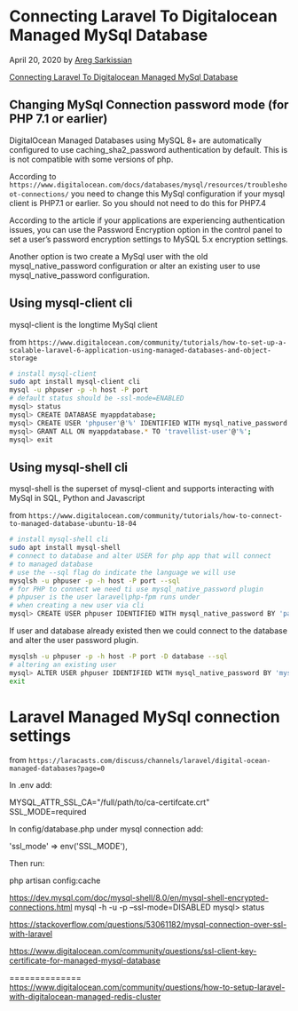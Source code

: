 # Connecting Laravel To Digitalocean Managed MySql Database

April 20, 2020 by [Areg Sarkissian](https://aregsar.com/about)

[Connecting Laravel To Digitalocean Managed MySql Database](https://aregsar.com/blog/2020/connecting-laravel-to-digitalocean-managed-mysql-database)

## Changing MySql Connection password mode (for PHP 7.1 or earlier)

DigitalOcean Managed Databases using MySQL 8+ are automatically configured to use caching_sha2_password authentication by default. This is is not compatible with some versions of php. 

According to `https://www.digitalocean.com/docs/databases/mysql/resources/troubleshoot-connections/` you need to change this MySql configuration
 if your mysql client is PHP7.1 or earlier. So you should not need to do this for PHP7.4

According to the article if your applications are experiencing authentication issues, you can use the Password Encryption option in the control panel to set a user’s password encryption settings to MySQL 5.x encryption settings.

Another option is two create a MySql user with the old mysql_native_password configuration or alter an existing user to use mysql_native_password configuration.

## Using mysql-client cli

mysql-client is the longtime MySql client

from `https://www.digitalocean.com/community/tutorials/how-to-set-up-a-scalable-laravel-6-application-using-managed-databases-and-object-storage`

```bash
# install mysql-client
sudo apt install mysql-client cli
mysql -u phpuser -p -h host -P port
# default status should be -ssl-mode=ENABLED
mysql> status
mysql> CREATE DATABASE myappdatabase;
mysql> CREATE USER 'phpuser'@'%' IDENTIFIED WITH mysql_native_password BY 'mysqlpassword';
mysql> GRANT ALL ON myappdatabase.* TO 'travellist-user'@'%';
mysql> exit
```

## Using mysql-shell cli

mysql-shell is the superset of mysql-client and supports interacting with MySql in SQL, Python and Javascript

from `https://www.digitalocean.com/community/tutorials/how-to-connect-to-managed-database-ubuntu-18-04`

```bash
# install mysql-shell cli
sudo apt install mysql-shell
# connect to database and alter USER for php app that will connect
# to managed database
# use the --sql flag do indicate the language we will use
mysqlsh -u phpuser -p -h host -P port --sql
# for PHP to connect we need ti use mysql_native_password plugin
# phpuser is the user laravel\php-fpm runs under
# when creating a new user via cli
mysql> CREATE USER phpuser IDENTIFIED WITH mysql_native_password BY 'password';
```

If user and database already existed then we could connect to the database and alter the user password plugin.

```bash
mysqlsh -u phpuser -p -h host -P port -D database --sql
# altering an existing user
mysql> ALTER USER phpuser IDENTIFIED WITH mysql_native_password BY 'mysqlpassword';
exit
```

# Laravel Managed MySql connection settings

from `https://laracasts.com/discuss/channels/laravel/digital-ocean-managed-databases?page=0`

In .env add:

MYSQL_ATTR_SSL_CA="/full/path/to/ca-certifcate.crt" 
SSL_MODE=required

In config/database.php under mysql connection add:

'ssl_mode' => env('SSL_MODE'),

Then run:

php artisan config:cache

https://dev.mysql.com/doc/mysql-shell/8.0/en/mysql-shell-encrypted-connections.html
mysql -h <hostname> -u <username>  -p –ssl-mode=DISABLED
mysql> status

https://stackoverflow.com/questions/53061182/mysql-connection-over-ssl-with-laravel

https://www.digitalocean.com/community/questions/ssl-client-key-certificate-for-managed-mysql-database



==============
https://www.digitalocean.com/community/questions/how-to-setup-laravel-with-digitalocean-managed-redis-cluster